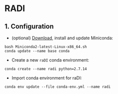 # RADI

## 1. Configuration

* (optional) [Download](https://conda.io/miniconda.html), install and update Miniconda:

```
bash Miniconda2-latest-Linux-x86_64.sh
conda update --name base conda
```

* Create a new `raDI` conda environment:

`conda create --name radi python=2.7.14`

* Import conda environment for raDI:

`conda env update --file conda-env.yml --name radi`
